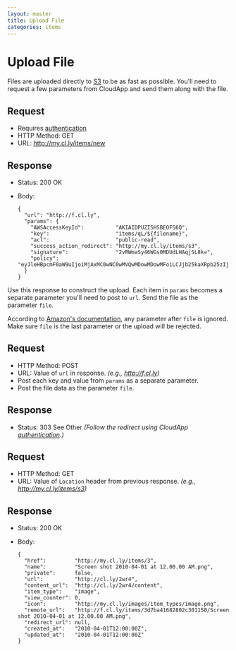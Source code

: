 ```yaml
---
layout: master
title: Upload File
categories: items
---
```


# Upload File

Files are uploaded directly to [S3](http://aws.amazon.com/s3/) to be as fast as possible. You'll need to request a few parameters from CloudApp and send them along with the file.

## Request

- Requires [authentication](/authentication/)
- HTTP Method: GET
- URL: http://my.cl.ly/items/new

## Response

- Status: 200 OK
- Body:

      {
        "url": "http://f.cl.ly",
        "params": {
          "AWSAccessKeyId":          "AKIAIDPUZISHSBEOFS6Q",
          "key":                     "items/qL/${filename}",
          "acl":                     "public-read",
          "success_action_redirect": "http://my.cl.ly/items/s3",
          "signature":               "2vRWmaSy46WGs0MDUdLHAqjSL8k=",
          "policy":                  "eyJleHBpcmF0aW9uIjoiMjAxMC0wNC0wMVQwMDowMDowMFoiLCJjb25kaXRpb25zIjpbeyJidWNrZXQiOiJsaW5lYnJlYWstdGVzdCJ9LHsiYWNsIjoicHVibGljLXJlYWQifSx7InN1Y2Nlc3NfYWN0aW9uX3JlZGlyZWN0IjoiaHR0cDovL215LmNsb3VkYXBwLmxvY2FsL3VwbG9hZHMvczMifSxbInN0YXJ0cy13aXRoIiwiJGtleSIsInVwbG9hZHMvcUwvIl1dfQ=="
        }
      }

Use this response to construct the upload. Each item in `params` becomes a separate parameter you'll need to post to `url`. Send the file as the parameter `file`.

According to [Amazon's documentation](http://developer.amazonwebservices.com/connect/entry.jspa?externalID=1434), any parameter after `file` is ignored. Make sure `file` is the last parameter or the upload will be rejected.

## Request

- HTTP Method: POST
- URL: Value of `url` in response. _(e.g., http://f.cl.ly)_
- Post each key and value from `params` as a separate parameter.
- Post the file data as the parameter `file`.

## Response

- Status: 303 See Other *(Follow the redirect using CloudApp [authentication](/authentication/).)*

## Request

- HTTP Method: GET
- URL: Value of `Location` header from previous response. _(e.g., http://my.cl.ly/items/s3)_

## Response

- Status: 200 OK
- Body:

      {
        "href":         "http://my.cl.ly/items/3",
        "name":         "Screen shot 2010-04-01 at 12.00.00 AM.png",
        "private":      false,
        "url":          "http://cl.ly/2wr4",
        "content_url":  "http://cl.ly/2wr4/content",
        "item_type":    "image",
        "view_counter": 0,
        "icon":         "http://my.cl.ly/images/item_types/image.png",
        "remote_url":   "http://f.cl.ly/items/3d7ba41682802c301150/Screen shot 2010-04-01 at 12.00.00 AM.png",
        "redirect_url": null,
        "created_at":   "2010-04-01T12:00:00Z",
        "updated_at":   "2010-04-01T12:00:00Z"
      }
